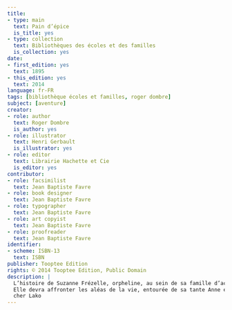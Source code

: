 ```yaml
---
title:
- type: main
  text: Pain d’épice
  is_title: yes
- type: collection
  text: Bibliothèques des écoles et des familles
  is_collection: yes
date:
- first_edition: yes
  text: 1895
- this_edition: yes
  text: 2014
language: fr-FR
tags: [bibliothèque écoles et familles, roger dombre]
subject: [aventure]
creator:
- role: author
  text: Roger Dombre
  is_author: yes
- role: illustrator
  text: Henri Gerbault
  is_illustrator: yes
- role: editor
  text: Librairie Hachette et Cie
  is_editor: yes
contributor:
- role: facsimilist
  text: Jean Baptiste Favre
- role: book designer
  text: Jean Baptiste Favre
- role: typographer
  text: Jean Baptiste Favre
- role: art copyist
  text: Jean Baptiste Favre
- role: proofreader
  text: Jean Baptiste Favre
identifier:
- scheme: ISBN-13
  text: ISBN
publisher: Tooptee Edition
rights: © 2014 Tooptee Edition, Public Domain
description: |
  L’histoire de Suzanne Frézelle, orpheline, au sein de sa famille d’accueil.
  Elle devra affronter les aléas de la vie, entourée de sa tante Anne et du
  cher Lako
---
```

